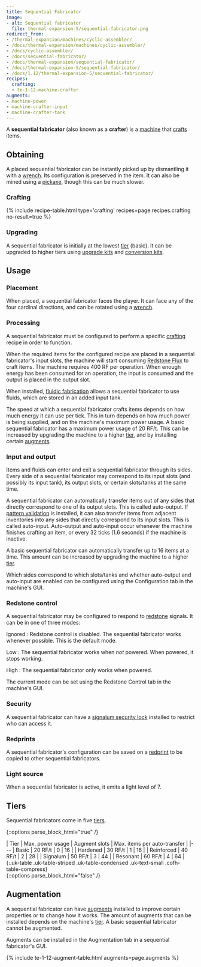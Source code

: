 ```yaml
---
title: Sequential Fabricator
image:
- alt: Sequential fabricator
  file: thermal-expansion-5/sequential-fabricator.png
redirect_from:
- /thermal-expansion/machines/cyclic-assembler/
- /docs/thermal-expansion/machines/cyclic-assembler/
- /docs/cyclic-assembler/
- /docs/sequential-fabricator/
- /docs/thermal-expansion/sequential-fabricator/
- /docs/thermal-expansion-5/sequential-fabricator/
- /docs/1.12/thermal-expansion-5/sequential-fabricator/
recipes:
  crafting:
  - te-1-12-machine-crafter
augments:
- machine-power
- machine-crafter-input
- machine-crafter-tank
---
```


A **sequential fabricator** (also known as a **crafter**) is a
[machine](/docs/1.12/thermal-expansion/machines/) that
[crafts](https://minecraft.gamepedia.com/Crafting) items.


Obtaining
---------

A placed sequential fabricator can be instantly picked up by dismantling it with
a [wrench](/docs/1.12/wrenches/). Its configuration is preserved in the item. It can
also be mined using a [pickaxe](https://minecraft.gamepedia.com/Pickaxe), though
this can be much slower.

### Crafting
{% include recipe-table.html type='crafting' recipes=page.recipes.crafting no-result=true %}

### Upgrading
A sequential fabricator is initially at the lowest [tier](#tiers) (basic). It
can be upgraded to higher tiers using [upgrade kits](/docs/1.12/thermal-foundation/upgrade-kits/) and
[conversion kits](/docs/1.12/thermal-foundation/conversion-kits/).


Usage
-----

### Placement
When placed, a sequential fabricator faces the player. It can face any of the
four cardinal directions, and can be rotated using a [wrench](/docs/1.12/wrenches/).

### Processing
A sequential fabricator must be configured to perform a specific
[crafting](https://minecraft.gamepedia.com/Crafting) recipe in order to
function.

When the required items for the configured recipe are placed in a sequential
fabricator's input slots, the machine will start consuming [Redstone
Flux](/docs/redstone-flux/) to craft items. The machine requires 400 RF per
operation. When enough energy has been consumed for an operation, the input is
consumed and the output is placed in the output slot.

When installed, [fluidic fabrication](/docs/1.12/thermal-expansion/augment-fluidic-fabrication/) allows
a sequential fabricator to use fluids, which are stored in an added input tank.

The speed at which a sequential fabricator crafts items depends on how much
energy it can use per tick. This in turn depends on how much power is being
supplied, and on the machine's maximum power usage. A basic sequential
fabricator has a maximum power usage of 20 RF/t. This can be increased by
upgrading the machine to a higher [tier](#tiers), and by installing certain
[augments](#augmentation).

### Input and output
Items and fluids can enter and exit a sequential fabricator through its sides.
Every side of a sequential fabricator may correspond to its input slots (and
possibly its input tank), its output slots, or certain slots/tanks at the same
time.

A sequential fabricator can automatically transfer items out of any sides that
directly correspond to one of its output slots. This is called auto-output. If
[pattern validation](/docs/1.12/thermal-expansion/augment-pattern-validation/) is installed, it can
also transfer items from adjacent inventories into any sides that directly
correspond to its input slots. This is called auto-input. Auto-output and
auto-input occur whenever the machine finishes crafting an item, or every 32
ticks (1.6 seconds) if the machine is inactive.

A basic sequential fabricator can automatically transfer up to 16 items at a
time. This amount can be increased by upgrading the machine to a higher
[tier](#tiers).

Which sides correspond to which slots/tanks and whether auto-output and
auto-input are enabled can be configured using the Configuration tab in the
machine's GUI.

### Redstone control
A sequential fabricator may be configured to respond to
[redstone](https://minecraft.gamepedia.com/Redstone) signals. It can be in one
of three modes:

Ignored
: Redstone control is disabled. The sequential fabricator works whenever
possible. This is the default mode.

Low
: The sequential fabricator works when *not* powered. When powered, it stops
working.

High
: The sequential fabricator only works when powered.

The current mode can be set using the Redstone Control tab in the machine's GUI.

### Security
A sequential fabricator can have a [signalum security
lock](/docs/1.12/thermal-foundation/signalum-security-lock/) installed to restrict who can access it.

### Redprints
A sequential fabricator's configuration can be saved on a
[redprint](/docs/1.12/thermal-foundation/redprint/) to be copied to other sequential fabricators.

### Light source
When a sequential fabricator is active, it emits a light level of 7.


Tiers
-----

Sequential fabricators come in five [tiers](/docs/1.12/thermal-foundation/tiers/).

{::options parse_block_html="true" /}
<div class="uk-overflow-container">
| Tier | Max. power usage | Augment slots | Max. items per auto-transfer |
|---
| Basic | 20 RF/t | 0 | 16 |
| Hardened | 30 RF/t | 1 | 16 |
| Reinforced | 40 RF/t | 2 | 28 |
| Signalum | 50 RF/t | 3 | 44 |
| Resonant | 60 RF/t | 4 | 64 |
{:.uk-table .uk-table-striped .uk-table-condensed .uk-text-small .cofh-table-compress}
</div>
{::options parse_block_html="false" /}


Augmentation
------------

A sequential fabricator can have [augments](/docs/1.12/thermal-expansion/augments/) installed to
improve certain properties or to change how it works. The amount of augments
that can be installed depends on the machine's [tier](#tiers). A basic
sequential fabricator cannot be augmented.

Augments can be installed in the Augmentation tab in a sequential fabricator's
GUI.

{% include te-1-12-augment-table.html augments=page.augments %}
